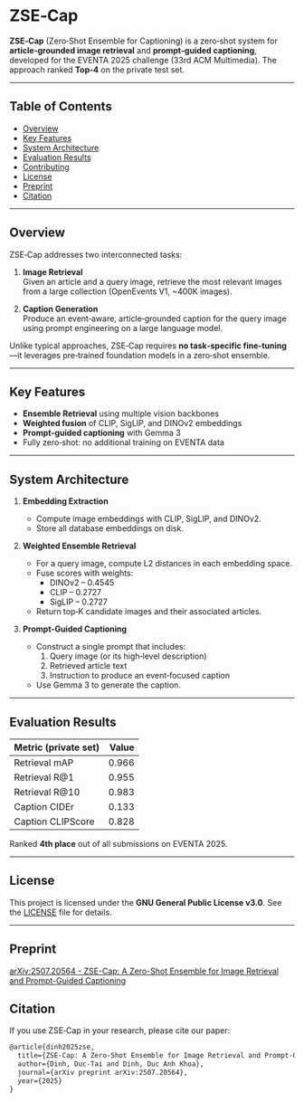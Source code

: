 # ZSE‑Cap

**ZSE‑Cap** (Zero‑Shot Ensemble for Captioning) is a zero‑shot system for **article‑grounded image retrieval** and **prompt‑guided captioning**, developed for the EVENTA 2025 challenge (33rd ACM Multimedia). The approach ranked **Top‑4** on the private test set.

---

## Table of Contents

- [Overview](#overview)  
- [Key Features](#key-features)  
- [System Architecture](#system-architecture)  
- [Evaluation Results](#evaluation-results)  
- [Contributing](#contributing)  
- [License](#license)  
- [Preprint](#preprint)
- [Citation](#citation)  

---

## Overview

ZSE‑Cap addresses two interconnected tasks:

1. **Image Retrieval**  
   Given an article and a query image, retrieve the most relevant images from a large collection (OpenEvents V1, ~400K images).

2. **Caption Generation**  
   Produce an event‑aware, article‑grounded caption for the query image using prompt engineering on a large language model.

Unlike typical approaches, ZSE‑Cap requires **no task‑specific fine‑tuning**—it leverages pre‑trained foundation models in a zero‑shot ensemble.

---

## Key Features

- **Ensemble Retrieval** using multiple vision backbones  
- **Weighted fusion** of CLIP, SigLIP, and DINOv2 embeddings  
- **Prompt‑guided captioning** with Gemma 3
- Fully zero‑shot: no additional training on EVENTA data  

---

## System Architecture

1. **Embedding Extraction**  
   - Compute image embeddings with CLIP, SigLIP, and DINOv2.  
   - Store all database embeddings on disk.

2. **Weighted Ensemble Retrieval**  
   - For a query image, compute L2 distances in each embedding space.  
   - Fuse scores with weights:  
     - DINOv2 – 0.4545  
     - CLIP – 0.2727  
     - SigLIP – 0.2727  
   - Return top‐K candidate images and their associated articles.

3. **Prompt‑Guided Captioning**  
   - Construct a single prompt that includes:  
     1. Query image (or its high‑level description)  
     2. Retrieved article text  
     3. Instruction to produce an event‑focused caption  
   - Use Gemma 3 to generate the caption.

---

## Evaluation Results

| Metric (private set)         | Value   |
|------------------------------|--------:|
| Retrieval mAP                | 0.966   |
| Retrieval R@1                | 0.955   |
| Retrieval R@10               | 0.983   |
| Caption CIDEr                | 0.133   |
| Caption CLIPScore            | 0.828   |

Ranked **4th place** out of all submissions on EVENTA 2025.

---

## License

This project is licensed under the **GNU General Public License v3.0**. See the [LICENSE](LICENSE) file for details.

---

## Preprint

[arXiv:2507.20564 - ZSE-Cap: A Zero-Shot Ensemble for Image Retrieval and Prompt-Guided Captioning](https://arxiv.org/abs/2507.20564)

## Citation

If you use ZSE‑Cap in your research, please cite our paper: 

``` latex
@article{dinh2025zse,
  title={ZSE-Cap: A Zero-Shot Ensemble for Image Retrieval and Prompt-Guided Captioning},
  author={Dinh, Duc-Tai and Dinh, Duc Anh Khoa},
  journal={arXiv preprint arXiv:2507.20564},
  year={2025}
}
```

